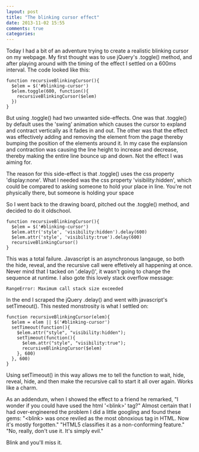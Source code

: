 ```yaml
---
layout: post
title: "The blinking cursor effect"
date: 2013-11-02 15:55
comments: true
categories:
---
```


Today I had a bit of an adventure trying to create a realistic blinking cursor on my webpage. My first thought was to use jQuery's .toggle() method, and after playing around with the timing of the effect I settled on a 600ms interval. The code looked like this:

	function recursiveBlinkingCursor(){
	  $elem = $('#blinking-cursor')
	  $elem.toggle(600, function(){
	    recursiveBlinkingCursor($elem)
	  })
	}

But using .toggle() had two unwanted side-effects. One was that .toggle() by default uses the 'swing' animation which causes the cursor to expland and contract vertically as it fades in and out. The other was that the effect was effectively adding and removing the element from the page thereby bumping the position of the elements around it. In my case the explansion and contraction was causing the line height to increase and decrease, thereby making the entire line bounce up and down. Not the effect I was aiming for.

The reason for this side-effect is that .toggle() uses the css property 'display:none'. What I needed was the css property 'visibility:hidden', which could be compared to asking someone to hold your place in line. You're not physically there, but someone is holding your space

So I went back to the drawing board, pitched out the .toggle() method, and decided to do it oldschool.

	function recursiveBlinkingCursor(){
	  $elem = $('#blinking-cursor')
	  $elem.attr('style', 'visibility:hidden').delay(600)
	  $elem.attr('style', 'visibility:true').delay(600)
	  recursiveBlinkingCursor()
	}

This was a total failure. Javascript is an asynchronous langauge, so both the hide, reveal, and the recursive call were effetively all happening at once. Never mind that I tacked on '.delay()', it wasn't going to change the sequence at runtime. I also gote this lovely stack overflow message:

	RangeError: Maximum call stack size exceeded

In the end I scraped the jQuery .delay() and went with javascript's setTimeout(). This nested monstrosity is what I settled on:

	function recursiveBlinkingCursor(elem){
	  $elem = elem || $('#blinking-cursor')
	  setTimeout(function(){
	    $elem.attr("style", "visibility:hidden"); 
	    setTimeout(function(){
	      $elem.attr("style", "visibility:true"); 
	      recursiveBlinkingCursor($elem)
	    }, 600)
	  }, 600)
	}

Using setTimeout() in this way allows me to tell the function to wait, hide, reveal, hide, and then make the recursive call to start it all over again. Works like a charm.

As an addendum, when I showed the effect to a friend he remarked, "I wonder if you could have used the html '\<blink\>' tag?" Almost certain that I had over-engineered the problem I did a little googling and found these gems: "\<blink\> was once reviled as the most obnoxious tag in HTML. Now it's mostly forgotten." "HTML5 classifies it as a non-conforming feature." "No, really, don't use it. It's simply evil."

Blink and you'll miss it.